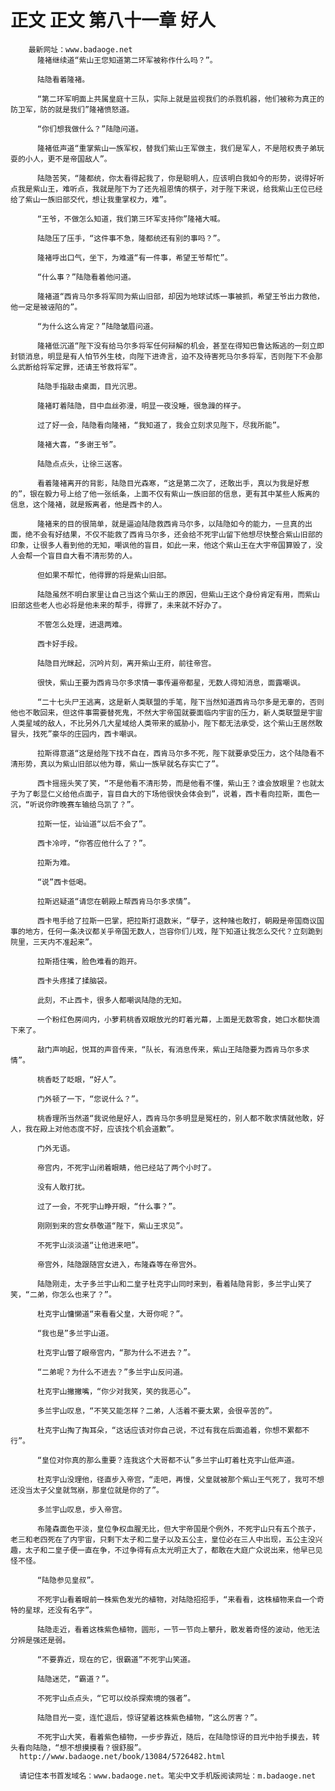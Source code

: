 # 正文 正文 第八十一章 好人
        最新网址：www.badaoge.net
          隆褚继续道“紫山王您知道第二环军被称作什么吗？”。
      
          陆隐看着隆褚。
      
          “第二环军明面上共属皇庭十三队，实际上就是监视我们的杀戮机器，他们被称为真正的防卫军，防的就是我们”隆褚愤怒道。
      
          “你们想我做什么？”陆隐问道。
      
          隆褚低声道“重掌紫山一族军权，替我们紫山王军做主，我们是军人，不是陪权贵子弟玩耍的小人，更不是帝国敌人”。
      
          陆隐苦笑，“隆都统，你太看得起我了，你是聪明人，应该明白我如今的形势，说得好听点我是紫山王，难听点，我就是陛下为了还先祖恩情的棋子，对于陛下来说，给我紫山王位已经给了紫山一族旧部交代，想让我重掌权力，难”。
      
          “王爷，不做怎么知道，我们第三环军支持你”隆褚大喊。
      
          陆隐压了压手，“这件事不急，隆都统还有别的事吗？”。
      
          隆褚呼出口气，坐下，为难道“有一件事，希望王爷帮忙”。
      
          “什么事？”陆隐看着他问道。
      
          隆褚道“西肯马尔多将军同为紫山旧部，却因为地球试炼一事被抓，希望王爷出力救他，他一定是被诬陷的”。
      
          “为什么这么肯定？”陆隐皱眉问道。
      
          隆褚低沉道“陛下没有给马尔多将军任何辩解的机会，甚至在得知巴鲁达叛逃的一刻立即封锁消息，明显是有人怕节外生枝，向陛下进谗言，迫不及待害死马尔多将军，否则陛下不会那么武断给将军定罪，还请王爷救将军”。
      
          陆隐手指敲击桌面，目光沉思。
      
          隆褚盯着陆隐，目中血丝弥漫，明显一夜没睡，很急躁的样子。
      
          过了好一会，陆隐看向隆褚，“我知道了，我会立刻求见陛下，尽我所能”。
      
          隆褚大喜，“多谢王爷”。
      
          陆隐点点头，让徐三送客。
      
          看着隆褚离开的背影，陆隐目光森寒，“这是第二次了，还敢出手，真以为我是好惹的”，银在毅力号上给了他一张纸条，上面不仅有紫山一族旧部的信息，更有其中某些人叛离的信息，这个隆褚，就是叛离者，他是西卡的人。
      
          隆褚来的目的很简单，就是逼迫陆隐救西肯马尔多，以陆隐如今的能力，一旦真的出面，绝不会有好结果，不仅不能救了西肯马尔多，还会给不死宇山留下他想尽快整合紫山旧部的印象，让很多人看到他的无知，嘲讽他的盲目，如此一来，他这个紫山王在大宇帝国算毁了，没人会帮一个盲目自大看不清形势的人。
      
          但如果不帮忙，他得罪的将是紫山旧部。
      
          陆隐虽然不明白家里让自己当这个紫山王的原因，但紫山王这个身份肯定有用，而紫山旧部这些老人也必将是他未来的帮手，得罪了，未来就不好办了。
      
          不管怎么处理，进退两难。
      
          西卡好手段。
      
          陆隐目光眯起，沉吟片刻，离开紫山王府，前往帝宫。
      
          很快，紫山王要为西肯马尔多求情一事传遍帝都星，无数人得知消息，面露嘲讽。
      
          “二十七头尸王逃离，这是新人类联盟的手笔，陛下当然知道西肯马尔多是无辜的，否则他也不敢回来，但这件事需要替死鬼，不然大宇帝国就要面临内宇宙的压力，新人类联盟是宇宙人类星域的敌人，不比另外几大星域给人类带来的威胁小，陛下都无法承受，这个紫山王居然敢冒头，找死”豪华的庄园内，西卡嘲讽。
      
          拉斯得意道“这是给陛下找不自在，西肯马尔多不死，陛下就要承受压力，这个陆隐看不清形势，真以为紫山旧部以他为尊，紫山一族早就名存实亡了”。
      
          西卡摇摇头笑了笑，“不是他看不清形势，而是他看不懂，紫山王？谁会放眼里？也就太子为了彰显仁义给他点面子，盲目自大的下场他很快会体会到”，说着，西卡看向拉斯，面色一沉，“听说你昨晚赛车输给乌凯了？”。
      
          拉斯一怔，讪讪道“以后不会了”。
      
          西卡冷哼，“你答应他什么了？”。
      
          拉斯为难。
      
          “说”西卡低喝。
      
          拉斯迟疑道“请您在朝殿上帮西肯马尔多求情”。
      
          西卡甩手给了拉斯一巴掌，把拉斯打退数米，“孽子，这种赌也敢打，朝殿是帝国商议国事的地方，任何一条决议都关乎帝国无数人，岂容你们儿戏，陛下知道让我怎么交代？立刻跪到院里，三天内不准起来”。
      
          拉斯捂住嘴，脸色难看的跑开。
      
          西卡头疼揉了揉脑袋。
      
          此刻，不止西卡，很多人都嘲讽陆隐的无知。
      
          一个粉红色房间内，小萝莉桃香双眼放光的盯着光幕，上面是无数零食，她口水都快滴下来了。
      
          敲门声响起，悦耳的声音传来，“队长，有消息传来，紫山王陆隐要为西肯马尔多求情”。
      
          桃香眨了眨眼，“好人”。
      
          门外顿了一下，“您说什么？”。
      
          桃香理所当然道“我说他是好人，西肯马尔多明显是冤枉的，别人都不敢求情就他敢，好人，我在殿上对他态度不好，应该找个机会道歉”。
      
          门外无语。
      
          帝宫内，不死宇山闭着眼睛，他已经站了两个小时了。
      
          没有人敢打扰。
      
          过了一会，不死宇山睁开眼，“什么事？”。
      
          刚刚到来的宫女恭敬道“陛下，紫山王求见”。
      
          不死宇山淡淡道“让他进来吧”。
      
          帝宫外，陆隐跟随宫女进入，布隆森等在帝宫外。
      
          陆隐刚走，太子多兰宇山和二皇子杜克宇山同时来到，看着陆隐背影，多兰宇山笑了笑，“二弟，你怎么也来了？”。
      
          杜克宇山慵懒道“来看看父皇，大哥你呢？”。
      
          “我也是”多兰宇山道。
      
          杜克宇山瞥了眼帝宫内，“那为什么不进去？”。
      
          “二弟呢？为什么不进去？”多兰宇山反问道。
      
          杜克宇山撇撇嘴，“你少对我笑，笑的我恶心”。
      
          多兰宇山叹息，“不笑又能怎样？二弟，人活着不要太累，会很辛苦的”。
      
          杜克宇山掏了掏耳朵，“这话应该对你自己说，不过有我在后面追着，你想不累都不行”。
      
          “皇位对你真的那么重要？连我这个大哥都不认”多兰宇山盯着杜克宇山低声道。
      
          杜克宇山没理他，径直步入帝宫，“走吧，再慢，父皇就被那个紫山王气死了，我可不想还没当太子父皇就驾崩，那皇位就是你的了”。
      
          多兰宇山叹息，步入帝宫。
      
          布隆森面色平淡，皇位争权血腥无比，但大宇帝国是个例外，不死宇山只有五个孩子，老三和老四死在了内宇宙，只剩下太子和二皇子以及五公主，皇位必在三人中出现，五公主没兴趣，太子和二皇子便一直在争，不过争得有点太光明正大了，都敢在大庭广众说出来，他早已见怪不怪。
      
          “陆隐参见皇叔”。
      
          不死宇山看着眼前一株紫色发光的植物，对陆隐招招手，“来看看，这株植物来自一个奇特的星球，还没有名字”。
      
          陆隐走近，看着这株紫色植物，圆形，一节一节向上攀升，散发着奇怪的波动，他无法分辨是强还是弱。
      
          “不要靠近，现在的它，很霸道”不死宇山笑道。
      
          陆隐迷茫，“霸道？”。
      
          不死宇山点点头，“它可以绞杀探索境的强者”。
      
          陆隐目光一变，连忙退后，惊讶望着这株紫色植物，“这么厉害？”。
      
          不死宇山大笑，看着紫色植物，一步步靠近，随后，在陆隐惊讶的目光中抬手摸去，转头看向陆隐，“想不想摸摸看？很舒服”。
      http://www.badaoge.net/book/13084/5726482.html
      
      请记住本书首发域名：www.badaoge.net。笔尖中文手机版阅读网址：m.badaoge.net